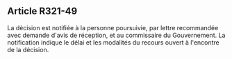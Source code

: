 Article R321-49
----
La décision est notifiée à la personne poursuivie, par lettre recommandée avec
demande d'avis de réception, et au commissaire du Gouvernement. La notification
indique le délai et les modalités du recours ouvert à l'encontre de la décision.
